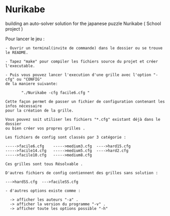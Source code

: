 # Nurikabe

building an auto-solver solution for the japanese puzzle Nurikabe ( School project )



Pour lancer le jeu :

	- Ouvrir un terminal(invite de commande) dans le dossier ou se trouve le README.
	
	- Tapez "make" pour compiler les fichiers source du projet et créer l'executable.
	
	- Puis vous pouvez lancer l'execution d'une grille avec l'option "-cfg" ou "CONFIG"
	de la maniere suivante:
	
	       "./Nurikabe -cfg facile6.cfg "
	       
	Cette façon permet de passer un fichier de configuration contenant les infos nécessaire
	pour la création de la grille.

	Vous pouvez soit utiliser les fichiers "*.cfg" existant déjà dans le dossier
	ou bien créer vos propres grilles .

	Les fichiers de config sont classés par 3 catégorie :
	
	----->facile6.cfg    ----->medium3.cfg  ---->hard15.cfg
	----->facile14.cfg   ----->medium5.cfg  ---->hard2.cfg 
	----->facile10.cfg   ----->medium8.cfg
	
	Ces grilles sont tous Résolvable .
	
	D'autres fichiers de config contiennent des grilles sans solution :

	--->hardSS.cfg  --->facileSS.cfg

	- d'autres options existe comme :
	
	  -> afficher les auteurs "-a" .
	  -> afficher la version du programme "-v" .
	  -> afficher toute les options possible "-h"
	
	
	
